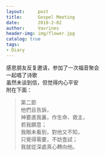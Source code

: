 ```yaml
---
layout:     post
title:      Gospel Meeting
date:       2018-2-02
author:     Vavrines
header-img: img/flower.jpg
catalog: true
tags:
- Diary
---
```


感恩朋友反复邀请，参加了一次福音聚会  
一起唱了诗歌  
虽然未谈到信，但觉得内心平安  
附在下面：  

>第二節  
他們且告訴，  
神要進我裏，作生命、救主，  
若我願意；  
我眼未看到，對他又不知，  
只覺得需要，不妨壹試；  
我就從深處真心轉向他。  
